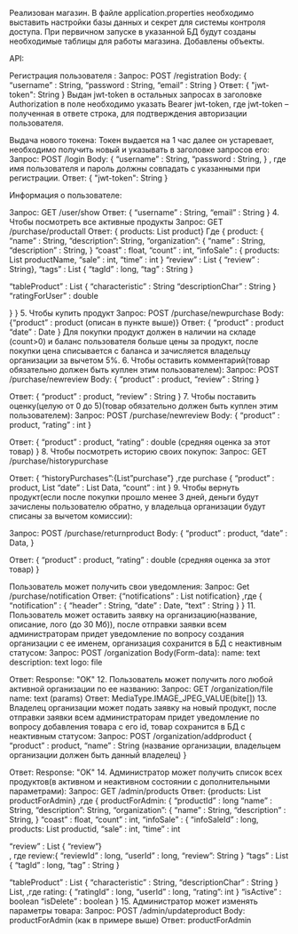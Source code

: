 Реализован магазин. В файле application.properties необходимо выставить настройки базы данных и секрет для системы контроля доступа. При первичном запуске в указанной БД будут созданы необходимые таблицы для работы магазина. Добавлены объекты.

API:

Регистрация пользователя : Запрос: POST /registration Body: { “username” : String, “password : String, “email” : String } Ответ: { "jwt-token": String } Выдан jwt-token в остальных запросах в заголовке Authorization в поле необходимо указать Bearer jwt-token, где jwt-token – полученная в ответе строка, для подтверждения авторизации пользователя.

Выдача нового токена: Токен выдается на 1 час далее он устаревает, необходимо получить новый и указывать в заголовке запросов его: Запрос: POST /login Body: { “username” : String, “password : String, } , где имя пользователя и пароль должны совпадать с указанными при регистрации. Ответ: { "jwt-token": String }

Информация о пользователе:

Запрос: GET /user/show Ответ: { “username” : String, “email” : String } 4. Чтобы посмотреть все активные продукты Запрос: GET /purchase/productall Ответ: { products: List product} Где { product: { “name” : String, “description”: String, “organization”: { “name” : String, “description” : String, } “coast” : float, “count” : int, “infoSale” : { products: List productName, “sale” : int, “time” : int } “review” : List { “review” : String}, “tags” : List { “tagId” : long, “tag” : String }

“tableProduct” : List {
		“characteristic” : String
		“descriptionChar” : String
		}
“ratingForUser” : double

} } 5. Чтобы купить продукт Запрос: POST /purchase/newpurchase Body: {“product” : product (описан в пункте выше)} Ответ: { “product” : product “date” : Date } Для покупки продукт должен в наличии на складе (count>0) и баланс пользователя больше цены за продукт, после покупки цена списывается с баланса и зачисляется владельцу организации за вычетом 5%. 6. Чтобы оставить комментарий(товар обязательно должен быть куплен этим пользователем): Запрос: POST /purchase/newreview Body: { “product” : product, “review” : String }

Ответ: { “product” : product, “review” : String } 7. Чтобы поставить оценку(целую от 0 до 5)(товар обязательно должен быть куплен этим пользователем): Запрос: POST /purchase/newreview Body: { “product” : product, “rating” : int }

Ответ: { “product” : product, “rating” : double (средняя оценка за этот товар) } 8. Чтобы посмотреть историю своих покупок: Запрос: GET /purchase/historypurchase

Ответ: { “historyPurchases”:{List”purchase”} ,где purchase { “product” : product, List “date” : List Data, “count” : int } 9. Чтобы вернуть продукт(если после покупки прошло менее 3 дней, деньги будут зачислены пользователю обратно, у владельца организации будут списаны за вычетом комиссии):

Запрос: POST /purchase/returnproduct Body: { “product” : product, “date” : Data, }

Ответ: { “product” : product, “rating” : double (средняя оценка за этот товар) }

Пользователь может получить свои уведомления: Запрос: Get /purchase/notification
Ответ: {“notifications” : List notification} ,где { “notification” : { “header” : String, “date” : Date, “text” : String } } 11. Пользователь может оставить заявку на организацию(название, описание, лого (до 30 Мб)), после отправки заявки всем администраторам придет уведомление по вопросу создания организации с ее именем, организация сохранится в БД с неактивным статусом: Запрос: POST /organization Body(Form-data): name: text description: text logo: file

Ответ: Response: "OK" 12. Пользователь может получить лого любой активной организации по ее названию: Запрос: GET /organization/file name: text (params) Ответ: MediaType.IMAGE_JPEG_VALUE(bite[]) 13. Владелец организации может подать заявку на новый продукт, после отправки заявки всем администраторам придет уведомление по вопросу добавления товара с его id, товар сохранится в БД с неактивным статусом: Запрос: POST /organization/addproduct { “product” : product, “name” : String (название организации, владельцем организации должен быть данный владелец) }

Ответ: Response: "OK" 14. Администратор может получить список всех продуктов(в активном и неактивном состоянии с дополнительными параметрами): Запрос: GET /admin/products Ответ: {products: List productForAdmin} ,где { productForAdmin: { “productId” : long “name” : String, “description”: String, “organization”: { “name” : String, “description” : String, } “coast” : float, “count” : int, “infoSale” : { “infoSaleId” : long, products: List productid, “sale” : int, “time” : int

“review” : List { “review”}  
, где review:{ “reviewId” : long, “userId” : long, “review”: String } “tags” : List { “tagId” : long, “tag” : String }

“tableProduct” : List {
	“characteristic” : String,
	“descriptionChar” : String
				}
	List<rating>,
,где rating: { “ratingId” : long, “userId” : long, “rating”: int } “isActive” : boolean “isDelete” : boolean } 15. Администратор может изменять параметры товара: Запрос: POST /admin/updateproduct Body: productForAdmin (как в примере выше) Ответ: productForAdmin
